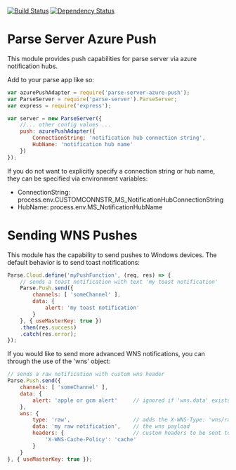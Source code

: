 [![Build Status](https://travis-ci.org/mamaso/parse-server-azure-push.svg?branch=master)](https://travis-ci.org/mamaso/parse-server-azure-push)
[![Dependency Status](https://david-dm.org/mamaso/parse-server-azure-push.svg)](https://david-dm.org/mamaso/parse-server-azure-push)

# Parse Server Azure Push

This module provides push capabilities for parse server via azure notification hubs.

Add to your parse app like so:
```js
var azurePushAdapter = require('parse-server-azure-push');
var ParseServer = require('parse-server').ParseServer;
var express = require('express');

var server = new ParseServer({
    //... other config values ...
    push: azurePushAdapter({
        ConnectionString: 'notification hub connection string',
        HubName: 'notification hub name'
    })
});
```

If you do not want to explicitly specify a connection string or hub name,
they can be specified via environment variables:
  * ConnectionString: process.env.CUSTOMCONNSTR_MS_NotificationHubConnectionString
  * HubName: process.env.MS_NotificationHubName

# Sending WNS Pushes

This module has the capability to send pushes to Windows devices.  The default behavior is to send toast notifications:

```js
Parse.Cloud.define('myPushFunction', (req, res) => {
    // sends a toast notification with text 'my toast notification'
    Parse.Push.send({
        channels: [ 'someChannel' ],
        data: {
            alert: 'my toast notification'
        }
    }, { useMasterKey: true })
    .then(res.success)
    .catch(res.error);
});
```

If you would like to send more advanced WNS notifications, you can through the use of the 'wns' object:

```js
// sends a raw notification with custom wns header
Parse.Push.send({
    channels: [ 'someChannel' ],
    data: {
        alert: 'apple or gcm alert'     // ignored if 'wns.data' exists for windows installations
    },
    wns: {
        type: 'raw',                    // adds the X-WNS-Type: 'wns/raw' header
        data: 'my raw notification',    // the wns payload
        headers: {                      // custom headers to be sent to WNS
            'X-WNS-Cache-Policy': 'cache'
        }
    }
}, { useMasterKey: true });
```
